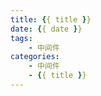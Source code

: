 ```yaml
---
title: {{ title }}
date: {{ date }}  
tags:
    - 中间件
categories:
    - 中间件
    - {{ title }}
---
```

